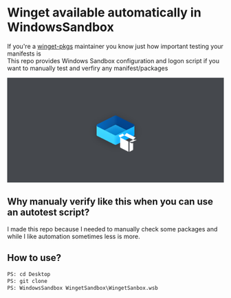 # Winget available automatically in WindowsSandbox
If you're a [winget-pkgs](https://github.com/microsoft/winget-pkgs/) maintainer you know just how important testing your manifests is      
This repo provides Windows Sandbox configuration and logon script if you want to manually test and verfiry any manifest/packages     
   
![Banner](/res/Banner.bmp)  

## Why manualy verify like this when you can use an autotest script?
I made this repo because I needed to manually check some packages and while I like automation sometimes less is more.  
## How to use?
```
PS: cd Desktop
PS: git clone   
PS: WindowsSandbox WingetSandbox\WingetSanbox.wsb  
```
    